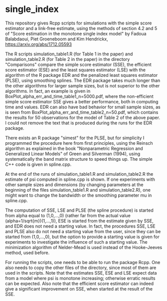 # single_index

This repository gives Rcpp scripts for simulations with the simple score estimator and a
link-free estimate, using the methods of section 4.2 and 5 of "Score estimation in the
monotone single index model" by Fadoua Balabdaoui, Piet Groeneboom and Kim Hendrickx,
https://arxiv.org/abs/1712.05593

The R scripts simulation_table1.R (for Table 1 in the paper) and simulation_table2.R
(for Table 2 in the paper) in the directory "Comparisons" compare the simple score
estimator (SSE), the efficient score estimator (ESE) and the least squares estimator (LSE)
with the algorithm of the R package EDR and the penalized least squares estimator (PLSE),
using smoothing splines. The EDR package takes much longer than the other algorithms for
larger sample sizes, but is not superior to the other algorithms. In fact, an example is
given in BoxPlot_alpha_err_and_time_table1_n=5000.pdf, where the non-efficient simple
score estimator SSE gives a better performance, both in computing time and values.
EDR can also have bad behavior for small sample sizes, as is seen from
BoxPlot_alpha_err_and_time_table2_n=50.pdf, which contains the results for 50 observations
for the model of Table 2 of the above paper.
I could not remove the text that is produced during the runs for the EDR package.

There exists an R package "simest" for the PLSE, but for simplicity I programmed the
procedure here from first principles, using the Reinsch algorithm as explained in the book
"Nonparametric Regression and Generalized Linear Models" of Green and Silverman (1994),
using systematically the band matrix structure to speed things up. The simple C++ code is
given in spline.cpp.

At the end of the runs of simulation_table1.R and simulation_table2.R the estimate of psi
computed in spline.cpp is shown. If one experiments with other sample sizes and
dimensions (by changing parameters at the beginning of the files
simulation_table1.R and simulation_table2.R), one might want to change the bandwidth or
the smoothing parameter mu in spline.cpp.

The computation of SSE, LSE and PLSE (the spline procedure) is started from alpha equal to
(1,0,...,0) (rather far from the actual value (alpha=1/sqrt{m})(1,...,1)), ESE is started
from the estimate given by SSE, and EDR does not need a starting value. In fact, the 
procedures SSE, LSE and PLSE also do not need a starting value from the user, since they
can be started from (1,0,...,0), but the option to provide a starting value is given for
experiments to investigate the influence of such a starting value. The minimization
algorithm of Nelder-Mead is used instead of the Hooke-Jeeves method, used before.

For running the scripts, one needs to be able to run the package Rcpp. One also needs to
copy the other files of the directory, since most of them are used in the scripts.
Note that the estimates SSE, ESE and LSE expect data from a model where psi is monotone
increasing; otherwise erratic results can be expected. Also note that the efficient score
estimator can indeed give a significant improvement on SSE, when started at the result of
the SSE.

